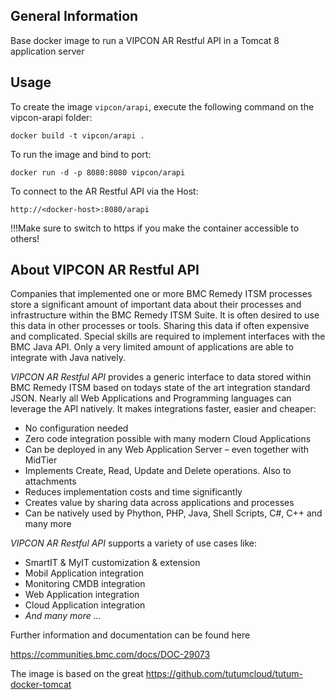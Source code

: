 General Information
-------------------

Base docker image to run a VIPCON AR Restful API in a Tomcat 8 application server

Usage
-----

To create the image `vipcon/arapi`, execute the following command on the vipcon-arapi folder:

    docker build -t vipcon/arapi .

To run the image and bind to port:

    docker run -d -p 8080:8080 vipcon/arapi
    
To connect to the AR Restful API via the Host:

    http://<docker-host>:8080/arapi
    
!!!Make sure to switch to https if you make the container accessible to others!

About VIPCON AR Restful API
---------------------------

Companies that implemented one or more BMC Remedy ITSM processes store a significant amount of important data about their processes and infrastructure within the BMC Remedy ITSM Suite. It is often desired to use this data in other processes or tools. Sharing this data if often expensive and complicated. Special skills are required to implement interfaces with the BMC Java API. Only a very limited amount of applications are able to integrate with Java natively.

*VIPCON AR Restful API* provides a generic interface to data stored within BMC Remedy ITSM based on todays state of the art integration standard JSON. Nearly all Web Applications and Programming languages can leverage the API natively. It makes integrations faster, easier and cheaper:

* No configuration needed
* Zero code integration possible with many modern Cloud Applications
* Can be deployed in any Web Application Server – even together with MidTier
* Implements Create, Read, Update and Delete operations. Also to attachments
* Reduces implementation costs and time significantly
* Creates value by sharing data across applications and processes
* Can be natively used by Phython, PHP, Java, Shell Scripts, C#, C++ and many more

*VIPCON AR Restful API* supports a variety of use cases like:
* SmartIT & MyIT customization & extension
* Mobil Application integration
* Monitoring CMDB integration 
* Web Application integration
* Cloud Application integration
* *And many more …*


Further information and documentation can be found here

https://communities.bmc.com/docs/DOC-29073

The image is based on the great https://github.com/tutumcloud/tutum-docker-tomcat